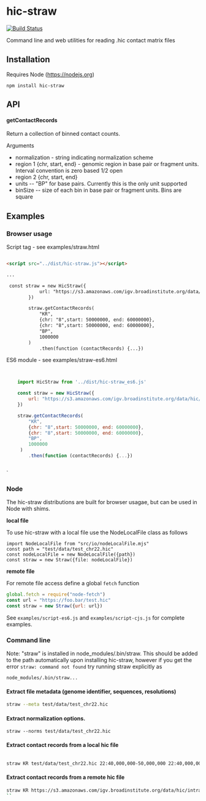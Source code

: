 # hic-straw

[![Build Status](https://travis-ci.com/igvteam/hic-straw.svg?branch=master)](https://travis-ci.com/igvteam/hic-straw)

Command line and web utilities for reading .hic contact matrix files

## Installation

Requires Node (https://nodejs.org)

```
npm install hic-straw
```

## API

#### getContactRecords

Return a collection of binned contact counts.

Arguments
* normalization - string indicating normalization scheme
* region 1  {chr, start, end} - genomic region in base pair or fragment units.  Interval convention is zero based 1/2 open
* region 2  {chr, start, end}
* units -- "BP" for base pairs.  Currently this is the only unit supported
* binSize -- size of each bin in base pair or fragment units.  Bins are square


## Examples


### Browser usage

Script tag - see examples/straw.html

```html

<script src="../dist/hic-straw.js"></script>

...

 const straw = new HicStraw({
            url: "https://s3.amazonaws.com/igv.broadinstitute.org/data/hic/intra_nofrag_30.hic"
        })

        straw.getContactRecords(
            "KR",
            {chr: "8",start: 50000000, end: 60000000},
            {chr: "8",start: 50000000, end: 60000000},
            "BP",
            1000000
        )
            .then(function (contactRecords) {...})

```
      

ES6 module - see examples/straw-es6.html

```js


    import HicStraw from '../dist/hic-straw_es6.js'

    const straw = new HicStraw({
        url: "https://s3.amazonaws.com/igv.broadinstitute.org/data/hic/intra_nofrag_30.hic"
    })

    straw.getContactRecords(
        "KR",
        {chr: "8",start: 50000000, end: 60000000},
        {chr: "8",start: 50000000, end: 60000000},
        "BP",
        1000000
     )
        .then(function (contactRecords) {...})



```

`

### Node

The hic-straw distributions are built for browser usagae, but can be used in Node with shims.

**local file**

To use hic-straw with a local file use the NodeLocalFile class as follows

```
import NodeLocalFile from "src/io/nodeLocalFile.mjs"
const path = "test/data/test_chr22.hic"
const nodeLocalFile = new NodeLocalFile({path})
const straw = new Straw({file: nodeLocalFile})
```

**remote file**

For remote file access define a global `fetch` function

```javascript
global.fetch = require("node-fetch")
const url = "https://foo.bar/test.hic"
const straw = new Straw({url: url})
```


See ```examples/script-es6.js``` and ```examples/script-cjs.js```  for complete examples. 

   
### Command line

Note: "straw" is installed in node_modules/.bin/straw.  This should be added to the path automatically upon installing
hic-straw, however if you get the error ```straw: command not found``` try running straw explicitly as

```node_modules/.bin/straw...```

#### Extract file metadata (genome identifier, sequences,  resolutions)

```bash
straw --meta test/data/test_chr22.hic 
```

#### Extract normalization options.

```
straw --norms test/data/test_chr22.hic 

```  

#### Extract contact records from a local hic file


```bash

straw KR test/data/test_chr22.hic 22:40,000,000-50,000,000 22:40,000,000-50,000,000 BP 100,000

```
#### Extract contact records from a remote hic file

```bash
straw KR https://s3.amazonaws.com/igv.broadinstitute.org/data/hic/intra_nofrag_30.hic 8:48,700,000-48,900,000 8:48700000-48900000 BP 10,000
``
